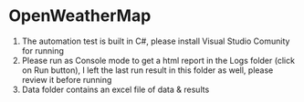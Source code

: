 # OpenWeatherMap
1. The automation test is built in C#, please install Visual Studio Comunity for running
2. Please run as Console mode to get a html report in the Logs folder (click on Run button), I left the last run result in this folder as well, please review it before running
3. Data folder contains an excel file of data & results